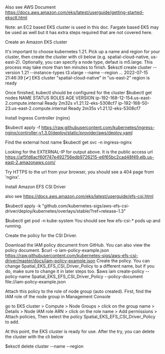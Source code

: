Also see AWS Document https://docs.aws.amazon.com/eks/latest/userguide/getting-started-eksctl.html


Note: an EC2 based EKS cluster is used in this doc. Fargate based EKS may be used as well but it has extra steps required that are not covered here.


Create an Amazon EKS cluster

It's important to choose kubernetes 1.21. Pick up a name and region for your cluster, then create the cluster with cli below (e.g. spatial-cloud-native, us-east-2). Optionally, you can specify a node type, defaut is m5.large. This process may take more than ten minutes to finish.
$eksctl create cluster --version 1.21 --instance-types t3.xlarge --name <cluster name> --region <your region>
...
2022-07-15 21:46:39 [✔]  EKS cluster "spatial-cloud-native" in "us-east-2" region is ready

Once finished, kubectl should be configured for the cluster
$kubectl get nodes
NAME                                           STATUS   ROLES    AGE     VERSION
ip-192-168-12-154.us-east-2.compute.internal   Ready    <none>   2m32s   v1.21.12-eks-5308cf7
ip-192-168-50-23.us-east-2.compute.internal    Ready    <none>   2m35s   v1.21.12-eks-5308cf7


Install Ingress Controller (nginx)

$kubectl apply -f https://raw.githubusercontent.com/kubernetes/ingress-nginx/controller-v1.3.0/deploy/static/provider/aws/deploy.yaml

Find the external host name
$kubectl get svc -n ingress-nginx
    

Looking for the EXTERNAL-IP for output above. It is the public access url
https://af5fd6acf60f747e492756edb9726215-e6f65bc2cad48f49.elb.us-east-2.amazonaws.com/

Try HTTPS to the url from your browser, you should see a 404 page from 'nginx'.


Install Amazon EFS CSI Driver

also see https://docs.aws.amazon.com/eks/latest/userguide/efs-csi.html


$kubectl apply -k "github.com/kubernetes-sigs/aws-efs-csi-driver/deploy/kubernetes/overlays/stable/?ref=release-1.3"

$kubectl get pod -n kube-system
You should see few efs-csi-* pods up and running.


Create the policy for the CSI Driver.

Download the IAM policy document from GitHub. You can also view the policy document.
$curl -o iam-policy-example.json https://raw.githubusercontent.com/kubernetes-sigs/aws-efs-csi-driver/master/docs/iam-policy-example.json
Create the policy. You can change Spatial_EKS_EFS_CSI_Driver_Policy to a different name, but if you do, make sure to change it in later steps too.
$aws iam create-policy --policy-name Spatial_EKS_EFS_CSI_Driver_Policy --policy-document file://iam-policy-example.json


Attach this policy to the role of node group (auto created). First, find the IAM role of the node group in Management Console

go to EKS cluster > Compute > Node Groups > click on the group name > Details > Node IAM role ARN > click on the role name > Add permissions > Attach policies,
Then select the policy Spatial_EKS_EFS_CSI_Driver_Policy to add.


At this point, the EKS cluster is ready for use. After the try, you can delete the cluster with the cli below

$eksctl delete cluster --name <cluster name> --region <your region>